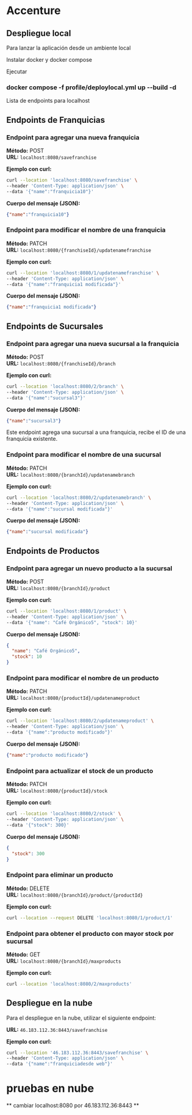 # Accenture

## Despliegue local

Para lanzar la aplicación desde un ambiente local

Instalar docker y docker compose

Ejecutar

### docker compose -f profile/deploylocal.yml up --build -d

Lista de endpoints para localhost

## Endpoints de Franquicias

### Endpoint para agregar una nueva franquicia

**Método:** POST  
**URL:** `localhost:8080/savefranchise`

**Ejemplo con curl:**
```bash
curl --location 'localhost:8080/savefranchise' \
--header 'Content-Type: application/json' \
--data '{"name":"franquicia10"}'
```

**Cuerpo del mensaje (JSON):**
```json
{"name":"franquicia10"}
```

### Endpoint para modificar el nombre de una franquicia

**Método:** PATCH  
**URL:** `localhost:8080/{franchiseId}/updatenamefranchise`

**Ejemplo con curl:**
```bash
curl --location 'localhost:8080/1/updatenamefranchise' \
--header 'Content-Type: application/json' \
--data '{"name":"franquicia1 modificada"}'
```

**Cuerpo del mensaje (JSON):**
```json
{"name":"franquicia1 modificada"}
```

## Endpoints de Sucursales

### Endpoint para agregar una nueva sucursal a la franquicia

**Método:** POST  
**URL:** `localhost:8080/{franchiseId}/branch`

**Ejemplo con curl:**
```bash
curl --location 'localhost:8080/2/branch' \
--header 'Content-Type: application/json' \
--data '{"name":"sucursal3"}'
```

**Cuerpo del mensaje (JSON):**
```json
{"name":"sucursal3"}
```

Este endpoint agrega una sucursal a una franquicia, recibe el ID de una franquicia existente.

### Endpoint para modificar el nombre de una sucursal

**Método:** PATCH  
**URL:** `localhost:8080/{branchId}/updatenamebranch`

**Ejemplo con curl:**
```bash
curl --location 'localhost:8080/2/updatenamebranch' \
--header 'Content-Type: application/json' \
--data '{"name":"sucursal modificada"}'
```

**Cuerpo del mensaje (JSON):**
```json
{"name":"sucursal modificada"}
```

## Endpoints de Productos

### Endpoint para agregar un nuevo producto a la sucursal

**Método:** POST  
**URL:** `localhost:8080/{branchId}/product`

**Ejemplo con curl:**
```bash
curl --location 'localhost:8080/1/product' \
--header 'Content-Type: application/json' \
--data '{"name": "Café Orgánico5", "stock": 10}'
```

**Cuerpo del mensaje (JSON):**
```json
{
  "name": "Café Orgánico5",
  "stock": 10
}
```

### Endpoint para modificar el nombre de un producto

**Método:** PATCH  
**URL:** `localhost:8080/{productId}/updatenameproduct`

**Ejemplo con curl:**
```bash
curl --location 'localhost:8080/2/updatenameproduct' \
--header 'Content-Type: application/json' \
--data '{"name":"producto modificado"}'
```

**Cuerpo del mensaje (JSON):**
```json
{"name":"producto modificado"}
```

### Endpoint para actualizar el stock de un producto

**Método:** PATCH  
**URL:** `localhost:8080/{productId}/stock`

**Ejemplo con curl:**
```bash
curl --location 'localhost:8080/2/stock' \
--header 'Content-Type: application/json' \
--data '{"stock": 300}'
```

**Cuerpo del mensaje (JSON):**
```json
{
  "stock": 300
}
```

### Endpoint para eliminar un producto

**Método:** DELETE  
**URL:** `localhost:8080/{branchId}/product/{productId}`

**Ejemplo con curl:**
```bash
curl --location --request DELETE 'localhost:8080/1/product/1'
```

### Endpoint para obtener el producto con mayor stock por sucursal

**Método:** GET  
**URL:** `localhost:8080/{branchId}/maxproducts`

**Ejemplo con curl:**
```bash
curl --location 'localhost:8080/2/maxproducts'
```

## Despliegue en la nube

Para el despliegue en la nube, utilizar el siguiente endpoint:

**URL:** `46.183.112.36:8443/savefranchise`

**Ejemplo con curl:**
```bash
curl --location '46.183.112.36:8443/savefranchise' \
--header 'Content-Type: application/json' \
--data '{"name":"franquiciadesde web"}'
```

# pruebas en nube
** cambiar localhost:8080 por 46.183.112.36:8443 **